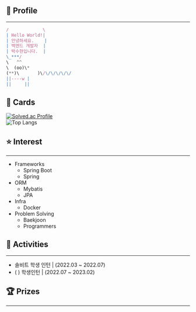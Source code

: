 ## 👤 Profile

---

```jsx
/             \
| Hello World!|
| 안녕하세요.    |
| 백엔드 개발자  |
| 박수현입니다.  |
\_***/
\   ^^
\  (oo)\*
(**)\       )\/\/\/\/\/\/
||----w |
||     ||
```

## 📙 Cards
[![Solved.ac Profile](http://mazassumnida.wtf/api/generate_badge?boj=qkrtngus116)](https://solved.ac/qkrtngus116) <br/>
![Top Langs](https://github-readme-stats.vercel.app/api/top-langs/?username=Suxxxxhyun&layout=compact&theme=radical)
  
## ⭐ Interest
---

- Frameworks
    - Spring Boot
    - Spring
- ORM
    - Mybatis
    - JPA
- Infra
    - Docker
- Problem Solving
    - Baekjoon
    - Programmers

## 📔 Activities
---

- 솔비트 학생 인턴 | (2022.03 ~ 2022.07)
- ( ) 학생인턴 |  (2022.07 ~ 2023.02)

## 🏆 Prizes

---

